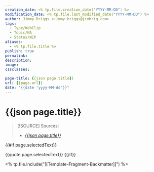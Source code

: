 ```yaml
---
creation_date: <% tp.file.creation_date("YYYY-MM-DD") %>
modification_date: <% tp.file.last_modified_date("YYYY-MM-DD") %>
author: Jimmy Briggs <jimmy.briggs@jimbrig.com>
tags:
  - Type/WebClip
  - Topic/NA
  - Status/WIP
aliases:
  - <% tp.file.title %>
publish: true
permalink:
description:
image:
cssclasses:

page-title: {{json page.title}}
url: {{page.url}}
date: "{{date 'yyyy-MM-dd'}}"
---
```


# {{json page.title}}

> [!SOURCE] Sources:
> - *[{{json page.title}}]({{page.url}})*

{{#if page.selectedText}}

{{quote page.selectedText}}
{{/if}}

<% tp.file.include("[[Template-Fragment-Backmatter]]") %>

